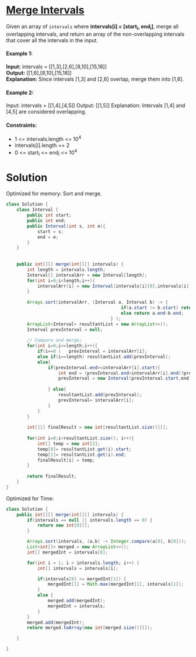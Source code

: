 # [Merge Intervals](https://leetcode.com/problems/merge-intervals/description/)

Given an array of `intervals` where **intervals[i] = [start<sub>i</sub>, end<sub>i</sub>]**, merge all overlapping intervals, and return an array of the non-overlapping intervals that cover all the intervals in the input.

#### Example 1:

**Input:** intervals = [[1,3],[2,6],[8,10],[15,18]]\
**Output:** [[1,6],[8,10],[15,18]]\
**Explanation:** Since intervals [1,3] and [2,6] overlap, merge them into [1,6].

#### Example 2:

Input: intervals = [[1,4],[4,5]]
Output: [[1,5]]
Explanation: Intervals [1,4] and [4,5] are considered overlapping.


#### Constraints:

* 1 <= intervals.length <= 10<sup>4</sup>
* intervals[i].length == 2
* 0 <= start<sub>i</sub> <= end<sub>i</sub> <= 10<sup>4</sup>

# Solution

Optimized for memory: Sort and merge.

```java
class Solution {
    class Interval {
        public int start;
        public int end;
        public Interval(int s, int e){
            start = s;
            end = e;
        }
    }
    
    
    public int[][] merge(int[][] intervals) {
        int length = intervals.length;
        Interval[] intervalArr = new Interval[length];
        for(int i=0;i<length;i++){
            intervalArr[i] = new Interval(intervals[i][0],intervals[i][1]); 
        }
        
        Arrays.sort(intervalArr, (Interval a, Interval b) -> {
                                            if(a.start != b.start) return a.start-b.start;
                                            else return a.end-b.end;
                                        } );
        ArrayList<Interval> resultantList = new ArrayList<>();
        Interval prevInterval = null;
        
        // Compare and merge;
        for(int i=0;i<=length;i++){
            if(i==0 )   prevInterval = intervalArr[i];
            else if(i==length) resultantList.add(prevInterval);
            else{
                if(prevInterval.end>=intervalArr[i].start){
                    int end = (prevInterval.end>intervalArr[i].end)?prevInterval.end : intervalArr[i].end;
                    prevInterval = new Interval(prevInterval.start,end);
                    
                } else{
                    resultantList.add(prevInterval);
                    prevInterval= intervalArr[i];
                }
            }
        }
        
        int[][] finalResult = new int[resultantList.size()][];
        
        for(int i=0;i<resultantList.size(); i++){
            int[] temp = new int[2];
            temp[0]= resultantList.get(i).start;
            temp[1]= resultantList.get(i).end;
            finalResult[i] = temp;
        }
        
        return finalResult;
    }
}
```

Optimized for Time:

```java
class Solution {
    public int[][] merge(int[][] intervals) {
        if(intervals == null || intervals.length == 0) {
            return new int[0][];
        }

        Arrays.sort(intervals, (a,b) -> Integer.compare(a[0], b[0]));
        List<int[]> merged = new ArrayList<>();
        int[] mergedInt = intervals[0];

        for(int i = 1; i < intervals.length; i++) {
            int[] intervals = intervals[i];

            if(intervals[0] <= mergedInt[1]) {
                mergedInt[1] = Math.max(mergedInt[1], intervals[1]);
            }
            else {
                merged.add(mergedInt);
                mergedInt = intervals;
            }
        }
        merged.add(mergedInt);
        return merged.toArray(new int[merged.size()][]);

    }

}
```